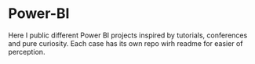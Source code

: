 # Power-BI
Here I public different Power BI projects inspired by tutorials, conferences and pure curiosity.
Each case has its own repo wirh readme for easier of perception.
